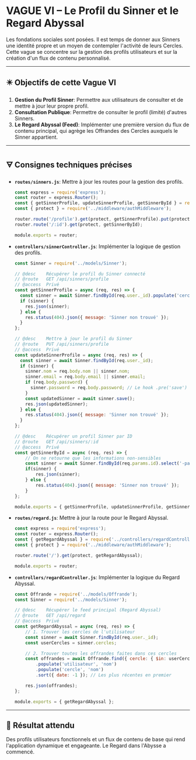 # VAGUE VI – Le Profil du Sinner et le Regard Abyssal

Les fondations sociales sont posées. Il est temps de donner aux Sinners une identité propre et un moyen de contempler l'activité de leurs Cercles. Cette vague se concentre sur la gestion des profils utilisateurs et sur la création d'un flux de contenu personnalisé.

---

## ✴️ Objectifs de cette Vague VI

1.  **Gestion du Profil Sinner**: Permettre aux utilisateurs de consulter et de mettre à jour leur propre profil.
2.  **Consultation Publique**: Permettre de consulter le profil (limité) d'autres Sinners.
3.  **Le Regard Abyssal (Feed)**: Implémenter une première version du flux de contenu principal, qui agrège les Offrandes des Cercles auxquels le Sinner appartient.

---

## 🜃 Consignes techniques précises

*   **`routes/sinners.js`**: Mettre à jour les routes pour la gestion des profils.

    ```javascript
    const express = require('express');
    const router = express.Router();
    const { getSinnerProfile, updateSinnerProfile, getSinnerById } = require('../controllers/sinnerController');
    const { protect } = require('../middleware/authMiddleware');

    router.route('/profile').get(protect, getSinnerProfile).put(protect, updateSinnerProfile);
    router.route('/:id').get(protect, getSinnerById);

    module.exports = router;
    ```

*   **`controllers/sinnerController.js`**: Implémenter la logique de gestion des profils.

    ```javascript
    const Sinner = require('../models/Sinner');

    // @desc    Récupérer le profil du Sinner connecté
    // @route   GET /api/sinners/profile
    // @access  Privé
    const getSinnerProfile = async (req, res) => {
      const sinner = await Sinner.findById(req.user._id).populate('cercles', 'nom');
      if (sinner) {
        res.json(sinner);
      } else {
        res.status(404).json({ message: 'Sinner non trouvé' });
      }
    };

    // @desc    Mettre à jour le profil du Sinner
    // @route   PUT /api/sinners/profile
    // @access  Privé
    const updateSinnerProfile = async (req, res) => {
      const sinner = await Sinner.findById(req.user._id);
      if (sinner) {
        sinner.nom = req.body.nom || sinner.nom;
        sinner.email = req.body.email || sinner.email;
        if (req.body.password) {
          sinner.password = req.body.password; // Le hook .pre('save') s'occupera du hashage
        }
        const updatedSinner = await sinner.save();
        res.json(updatedSinner);
      } else {
        res.status(404).json({ message: 'Sinner non trouvé' });
      }
    };

    // @desc    Récupérer un profil Sinner par ID
    // @route   GET /api/sinners/:id
    // @access  Privé
    const getSinnerById = async (req, res) => {
        // On ne retourne que les informations non-sensibles
        const sinner = await Sinner.findById(req.params.id).select('-password -email').populate('cercles', 'nom');
        if(sinner) {
            res.json(sinner);
        } else {
            res.status(404).json({ message: 'Sinner non trouvé' });
        }
    };

    module.exports = { getSinnerProfile, updateSinnerProfile, getSinnerById };
    ```

*   **`routes/regard.js`**: Mettre à jour la route pour le Regard Abyssal.

    ```javascript
    const express = require('express');
    const router = express.Router();
    const { getRegardAbyssal } = require('../controllers/regardController');
    const { protect } = require('../middleware/authMiddleware');

    router.route('/').get(protect, getRegardAbyssal);

    module.exports = router;
    ```

*   **`controllers/regardController.js`**: Implémenter la logique du Regard Abyssal.

    ```javascript
    const Offrande = require('../models/Offrande');
    const Sinner = require('../models/Sinner');

    // @desc    Récupérer le feed principal (Regard Abyssal)
    // @route   GET /api/regard
    // @access  Privé
    const getRegardAbyssal = async (req, res) => {
        // 1. Trouver les cercles de l'utilisateur
        const sinner = await Sinner.findById(req.user._id);
        const userCercles = sinner.cercles;

        // 2. Trouver toutes les offrandes faites dans ces cercles
        const offrandes = await Offrande.find({ cercle: { $in: userCercles } })
            .populate('utilisateur', 'nom')
            .populate('cercle', 'nom')
            .sort({ date: -1 }); // Les plus récentes en premier

        res.json(offrandes);
    };

    module.exports = { getRegardAbyssal };
    ```

---

## 📂 Résultat attendu

Des profils utilisateurs fonctionnels et un flux de contenu de base qui rend l'application dynamique et engageante. Le Regard dans l'Abysse a commencé.
